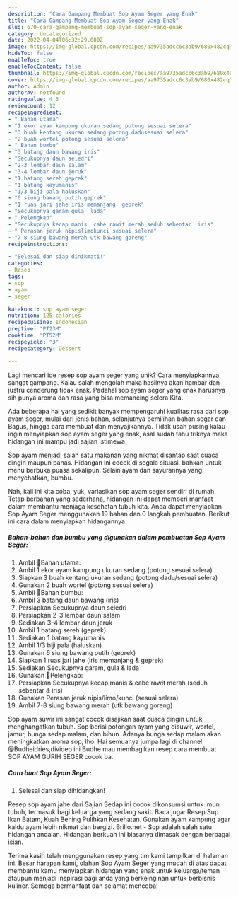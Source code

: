 ```yaml
---
description: "Cara Gampang Membuat Sop Ayam Seger yang Enak"
title: "Cara Gampang Membuat Sop Ayam Seger yang Enak"
slug: 670-cara-gampang-membuat-sop-ayam-seger-yang-enak
category: Uncategorized
date: 2022-04-04T06:32:29.080Z
image: https://img-global.cpcdn.com/recipes/aa9735adcc6c3ab9/680x482cq70/sop-ayam-seger-foto-resep-utama.jpg
hideToc: false
enableToc: true
enableTocContent: false
thumbnail: https://img-global.cpcdn.com/recipes/aa9735adcc6c3ab9/680x482cq70/sop-ayam-seger-foto-resep-utama.jpg
cover: https://img-global.cpcdn.com/recipes/aa9735adcc6c3ab9/680x482cq70/sop-ayam-seger-foto-resep-utama.jpg
author: Admin
authorAv: notfound
ratingvalue: 4.3
reviewcount: 12
recipeingredient:
- " Bahan utama"
- "1 ekor ayam kampung ukuran sedang potong sesuai selera"
- "3 buah kentang ukuran sedang potong dadusesuai selera"
- "2 buah wortel potong sesuai selera"
- " Bahan bumbu"
- "3 batang daun bawang iris"
- "Secukupnya daun seledri"
- "2-3 lembar daun salam"
- "3-4 lembar daun jeruk"
- "1 batang sereh geprek"
- "1 batang kayumanis"
- "1/3 biji pala haluskan"
- "6 siung bawang putih geprek"
- "1 ruas jari jahe iris memanjang  geprek"
- "Secukupnya garam gula  lada"
- " Pelengkap"
- "Secukupnya kecap manis  cabe rawit merah seduh sebentar  iris"
- " Perasan jeruk nipislimokunci sesuai selera"
- "7-8 siung bawang merah utk bawang goreng"
recipeinstructions:

- "Selesai dan siap dinikmati!"
categories:
- Resep
tags:
- sop
- ayam
- seger

katakunci: sop ayam seger 
nutrition: 125 calories
recipecuisine: Indonesian
preptime: "PT23M"
cooktime: "PT52M"
recipeyield: "3"
recipecategory: Dessert

---
```





Lagi mencari ide resep sop ayam seger yang unik? Cara menyiapkannya sangat gampang. Kalau salah mengolah maka hasilnya akan hambar dan justru cenderung tidak enak. Padahal sop ayam seger yang enak harusnya sih punya aroma dan rasa yang bisa memancing selera Kita.





Ada beberapa hal yang sedikit banyak mempengaruhi kualitas rasa dari sop ayam seger, mulai dari jenis bahan, selanjutnya pemilihan bahan segar dan Bagus, hingga cara membuat dan menyajikannya. Tidak usah pusing kalau ingin menyiapkan sop ayam seger yang enak,      asal sudah tahu triknya maka hidangan ini mampu jadi sajian istimewa.














Sop ayam menjadi salah satu makanan yang nikmat disantap saat cuaca dingin maupun panas. Hidangan ini cocok di segala situasi, bahkan untuk menu berbuka puasa sekalipun. Selain ayam dan sayurannya yang menyehatkan, bumbu.






Nah, kali ini kita coba, yuk, variasikan sop ayam seger sendiri di rumah. Tetap berbahan yang sederhana, hidangan ini dapat memberi manfaat dalam membantu menjaga kesehatan tubuh kita. Anda dapat menyiapkan Sop Ayam Seger menggunakan 19 bahan dan 0 langkah pembuatan. Berikut ini cara dalam menyiapkan hidangannya.

<!--inarticleads1-->

##### Bahan-bahan dan bumbu yang digunakan dalam pembuatan Sop Ayam Seger:

1. Ambil  🍗Bahan utama:
1. Ambil 1 ekor ayam kampung ukuran sedang (potong sesuai selera)
1. Siapkan 3 buah kentang ukuran sedang (potong dadu/sesuai selera)
1. Gunakan 2 buah wortel (potong sesuai selera)
1. Ambil  🍶Bahan bumbu:
1. Ambil 3 batang daun bawang (iris)
1. Persiapkan Secukupnya daun seledri
1. Persiapkan 2-3 lembar daun salam
1. Sediakan 3-4 lembar daun jeruk
1. Ambil 1 batang sereh (geprek)
1. Sediakan 1 batang kayumanis
1. Ambil 1/3 biji pala (haluskan)
1. Gunakan 6 siung bawang putih (geprek)
1. Siapkan 1 ruas jari jahe (iris memanjang &amp; geprek)
1. Sediakan Secukupnya garam, gula &amp; lada
1. Gunakan  🥣Pelengkap:
1. Persiapkan Secukupnya kecap manis &amp; cabe rawit merah (seduh sebentar &amp; iris)
1. Gunakan  Perasan jeruk nipis/limo/kunci (sesuai selera)
1. Ambil 7-8 siung bawang merah (utk bawang goreng)


Sop ayam suwir ini sangat cocok disajikan saat cuaca dingin untuk menghangatkan tubuh. Sop berisi potongan ayam yang disuwir, wortel, jamur, bunga sedap malam, dan bihun. Adanya bunga sedap malam akan meningkatkan aroma sop, lho. Hai semuanya jumpa lagi di channel @Budheidries,divideo ini Budhe mau membagikan resep cara membuat SOP AYAM GURIH SEGER cocok ba. 

<!--inarticleads2-->

##### Cara buat Sop Ayam Seger:


1. Selesai dan siap dihidangkan!

Resep sop ayam jahe dari Sajian Sedap ini cocok dikonsumsi untuk imun tubuh, termasuk bagi keluarga yang sedang sakit. Baca juga: Resep Sup Ikan Batam, Kuah Bening Pulihkan Kesehatan. Gunakan ayam kampung agar kaldu ayam lebih nikmat dan bergizi. Brilio.net - Sop adalah salah satu hidangan andalan. Hidangan berkuah ini biasanya dimasak dengan berbagai isian. 

Terima kasih telah menggunakan resep yang tim kami tampilkan di halaman ini. Besar harapan kami, olahan Sop Ayam Seger yang mudah di atas dapat membantu kamu menyiapkan hidangan yang enak untuk keluarga/teman ataupun menjadi inspirasi bagi anda yang berkeinginan untuk berbisnis kuliner. Semoga bermanfaat dan selamat mencoba!
